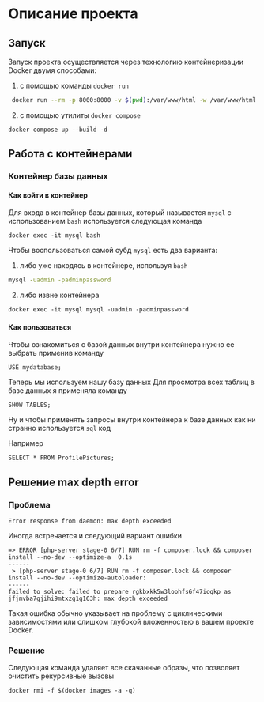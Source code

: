 # Описание проекта

## Запуск

Запуск проекта осуществляется через технологию контейнеризации Docker двумя способами:
1. с помощью команды `docker run`
``` bash
 docker run --rm -p 8000:8000 -v $(pwd):/var/www/html -w /var/www/html php:latest php -S 0.0.0.> 0:9000
```
2. с помощью утилиты `docker compose`
```
docker compose up --build -d
```

## Работа с контейнерами

### Контейнер базы данных

#### Как войти в контейнер

Для входа в контейнер базы данных, который называется `mysql` с использованием `bash` используется следующая команда
```
docker exec -it mysql bash
```

Чтобы воспользоваться самой субд `mysql` есть два варианта:
1. либо уже находясь в контейнере, используя `bash`
``` bash
mysql -uadmin -padminpassword
```
2. либо извне контейнера
```
docker exec -it mysql mysql -uadmin -padminpassword
```

#### Как пользоваться

Чтобы ознакомиться с базой данных внутри контейнера нужно ее выбрать применив команду
```
USE mydatabase;
```

Теперь мы используем нашу базу данных
Для просмотра всех таблиц в базе данных я применяла команду
```
SHOW TABLES;
```

Ну и чтобы применять запросы внутри контейнера к базе данных как ни странно используется `sql` код

Например
```mysql
SELECT * FROM ProfilePictures;
```

## Решение max depth error

### Проблема

```
Error response from daemon: max depth exceeded
```

Иногда встречается и следующий вариант ошибки

```
=> ERROR [php-server stage-0 6/7] RUN rm -f composer.lock && composer install --no-dev --optimize-a  0.1s 
------                                                                                                     
 > [php-server stage-0 6/7] RUN rm -f composer.lock && composer install --no-dev --optimize-autoloader:    
------
failed to solve: failed to prepare rgkbxkk5w3loohfs6f47ioqkp as jfjmvba7gjihi9mtxzg1g163h: max depth exceeded
```

Такая ошибка обычно указывает на проблему с циклическими зависимостями или слишком глубокой вложенностью в вашем проекте Docker.

### Решение

Следующая команда удаляет все скачанные образы, что позволяет очистить рекурсивные вызовы

```
docker rmi -f $(docker images -a -q)
```


